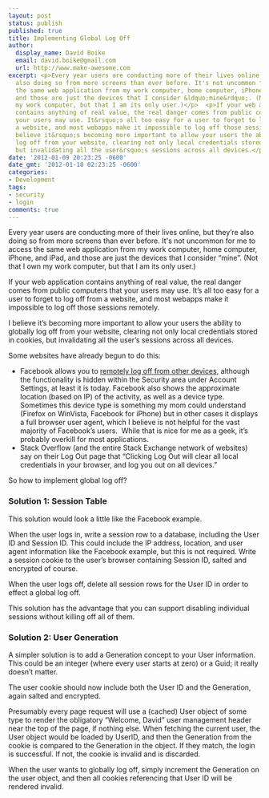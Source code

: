 ```yaml
---
layout: post
status: publish
published: true
title: Implementing Global Log Off
author:
  display_name: David Boike
  email: david.boike@gmail.com
  url: http://www.make-awesome.com
excerpt: <p>Every year users are conducting more of their lives online, but they&rsquo;re
  also doing so from more screens than ever before. It's not uncommon for me to access
  the same web application from my work computer, home computer, iPhone, and iPad,
  and those are just the devices that I consider &ldquo;mine&rdquo;. (Not that I own
  my work computer, but that I am its only user.)</p>  <p>If your web application
  contains anything of real value, the real danger comes from public computers that
  your users may use. It&rsquo;s all too easy for a user to forget to log off from
  a website, and most webapps make it impossible to log off those sessions remotely.</p>  <p>I
  believe it&rsquo;s becoming more important to allow your users the ability to globally
  log off from your website, clearing not only local credentials stored in cookies,
  but invalidating all the user&rsquo;s sessions across all devices.</p>
date: '2012-01-09 20:23:25 -0600'
date_gmt: '2012-01-10 02:23:25 -0600'
categories:
- Development
tags:
- security
- login
comments: true
---
```

Every year users are conducting more of their lives online, but they’re also doing so from more screens than ever before. It's not uncommon for me to access the same web application from my work computer, home computer, iPhone, and iPad, and those are just the devices that I consider “mine”. (Not that I own my work computer, but that I am its only user.)

If your web application contains anything of real value, the real danger comes from public computers that your users may use. It’s all too easy for a user to forget to log off from a website, and most webapps make it impossible to log off those sessions remotely.

I believe it’s becoming more important to allow your users the ability to globally log off from your website, clearing not only local credentials stored in cookies, but invalidating all the user’s sessions across all devices.

Some websites have already begun to do this:

-   Facebook allows you to [remotely log off from other devices](https://www.facebook.com/notes/facebook-security/forget-to-log-out-help-is-on-the-way/425136200765), although the functionality is hidden within the Security area under Account Settings, at least it is today. Facebook also shows the approximate location (based on IP) of the activity, as well as a device type. Sometimes this device type is something my mom could understand (Firefox on WinVista, Facebook for iPhone) but in other cases it displays a full browser user agent, which I believe is not helpful for the vast majority of Facebook’s users.  While that is nice for me as a geek, it’s probably overkill for most applications.
-   Stack Overflow (and the entire Stack Exchange network of websites) say on their Log Out page that “Clicking Log Out will clear all local credentials in your browser, and log you out on all devices.”

So how to implement global log off?

### Solution 1: Session Table

This solution would look a little like the Facebook example.

When the user logs in, write a session row to a database, including the User ID and Session ID. This could include the IP address, location, and user agent information like the Facebook example, but this is not required. Write a session cookie to the user’s browser containing Session ID, salted and encrypted of course.

When the user logs off, delete all session rows for the User ID in order to effect a global log off.

This solution has the advantage that you can support disabling individual sessions without killing off all of them.

### Solution 2: User Generation

A simpler solution is to add a Generation concept to your User information. This could be an integer (where every user starts at zero) or a Guid; it really doesn’t matter.

The user cookie should now include both the User ID and the Generation, again salted and encrypted.

Presumably every page request will use a (cached) User object of some type to render the obligatory “Welcome, David” user management header near the top of the page, if nothing else. When fetching the current user, the User object would be loaded by UserID, and then the Generation from the cookie is compared to the Generation in the object. If they match, the login is successful. If not, the cookie is invalid and is discarded.

When the user wants to globally log off, simply increment the Generation on the user object, and then all cookies referencing that User ID will be rendered invalid.
